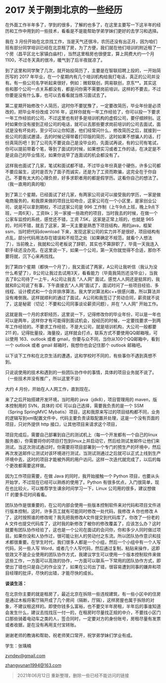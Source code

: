 # 2017 关于刚到北京的一些经历

在外面工作半年多了，学到的很多，了解的也多了，在这里主要写一下这半年的经历和工作中用到的一些技术，看看是不是能帮助学弟学妹们更好的去学习和选择。

我在 3 月份开始在北京找工作，当是天气还很冷，农历还没有出正月，因为咱们班有部分同学培训已经在北京租了房，为了方便，我们就在他们培训的附近租了一个房（昌平区北七家镇白庙村），当然这里租房也很便宜，算上网费大约一个月 1100，不过冬天真的很冷，暖气到了后半夜就凉了。

到了这里和同学聚了几次，就开始投简历了，主要是在智联招聘上投的，一开始简历写的 2017 年毕业，在一个星期内有几个培训机构给我打电话，真正的公司并没有。有一些公司名字听起来很好，例如：微软联创，网易联创，京东**。其实这些和那个公司一点关系都没有，都是问你需不需要岗前培训，这样的不要去，不过你要是没有什么事，也可以去看看就当练习面试去了。

第二星期开始修改个人简历，这时你不要犹豫了，一定要改简历，毕业年份是必须改的，把毕业年份改成 2016 年，这样你就有一年工作经验了，你可以投一下要求一年工作经验的公司，不过这里也有好多是培训机构的虚假公司，要仔细辨别。这时如果你没有接到正经公司的电话，就可以去那些要求岗前培训的公司去面试，面试是没有坏处的，至少可以让你知道，他们经常问什么，修改简历之后，就接到一些公司的面试邀请，去的时候记得带着打印版的简历，这时如果不想骗人的话，打份真简历吧！到了公司先不要说自己是没毕业的，先面试再说，有的公司有笔试，你可以提前带着个笔，等到了面试的时候，如果想实习或者工作的话，在决定是不是说自己的毕业情况，如果你说早了连面试的机会都没有了。

这样我也面试了几家，笔试和面试都不错，不过毕业年份真是个硬伤，许多公司都不要应届生，这时是否为了面子而诚实，还是为了工资而欺骗，这完全在于你自己。不要有太大的心理负担，好多求职者用的都是假学历。这看你自己的想法了。（我一直用的真的哦）

到了第三个星期，已经面试了好几家，有两家公司说可以接受我的学历，一家是做电商服务的，和我原来做的项目比较吻合，这家公司在一个小区里，是家创业公司，说是可以拿到期权，不过这家公司是 996 工作制（上午9点上班，晚上9点下班，一周6天），工资8k；另一家接一些政府的项目，当时我去的时候，在做一个公家车监控的系统，感觉还不错，工资 7.5K，这家是正常上班的，也就是 965 的，时间不错，就去了这家，第一天主要是熟悉下项目结构，用的java，框架 ssm，当时把代码download 下来，发现这家公司的实力并不是很好，项目结构有点乱，部分代码用法存在错误和不规范之处（如果确定不规范，就看个人想法了），当前晚上，我就和公司老板说了辞职，其实也不算辞职了，毕竟一天我连入职手续还没办完。在这里说一下，如果一个公司，第一天你就觉得不合适，那你不要将就，沉下心来再找找。

到了第四个星期（都快一个月了），我又面试了两家，A公司让我听信（我认为没什么希望了），B公司让我过去试用3天，看看能力（毕竟我简历还没毕业），当我去了B公司待了一上午，A公司让我去 “人人网” 面试，感觉人人网还是挺屌的，我就和B公司说了有事，下午直接去“人人网”面试了，面试时问了一些项目经验、多线程、设计模式和一个合并排序算法。我大学对算法和c++很感兴趣，所以算法并没有难倒我。这样就顺利的通过了面试，A公司和我签订了劳动合同，薪资就不说了，这是秘密（切记：不要和公司同事谈论薪资问题），并在 “人人网” 开始工作。

这就是我一个月的求职经历，这里说一下，记得修改你的毕业年份，可以是一年也可以是两年，这样你才有可能得到面试机会，投经历的时候，一定要找要求一到两年工作经验的。不要求工作经验，不是大公司，就是培训机构，大公司一般都要 211 的，记得批量投，海量投，这样就会打点，联系方式不要使用QQ邮箱哦，可以使用 163、outlook 或者 gmail，你要与众不同，当你从100个QQ邮箱中，看到一个 outlook 或者 gmail 邮箱时，我想你也会记住那个 outlook 邮箱吧。

以下谈下工作和在北京生活的遭遇，这和学校时不同的，有些事你不遇到真想不到。

只说说使用的技术和遇到的一些团队协作中的事情，具体的项目业务就不说了。（一些技术并没有推广，所以这里不谈）

大约 4 月份，开始在人人网工作，直到现在。

来了之后开始搭建开发环境，当时用的 java（jdk8），项目管理用的 maven，版本控制用的 SVN，具体的 IDE 可以自己选择，需要我负责的是一个 SSM（Spring SpringMVC Mybatis）项目，这和我原来写过的项目结构都不同，业务的逻辑写到xml配置文件中，代码主要负责读取配置并处理，这是一个没有页面的项目，只对外提供 http 接口，让其他项目来请求这个项目，

项目完成后，需要自己部署到自己的测试机上（每一个开发都有一个自己的linux服务器），你需要将你的项目打包到linux上并启动它，然后给测试发邮件让他们来测试，当这次测试通过时，你需要将项目部署到一个专门的预生产的环境中，然后再次发送邮件让测试对该环境进行测试，当测试测通过之后就可以正式上线到生产环境中去，这时的项目才能被外网的用户访问。这样一次迭代就完成了，以后的每个更改都需要这样做。

因为工作项目需要，在做 Java 的同时，我开始接触一个 Python 项目，也要从头开始学，不过现在已经可以熟练的使用了。Python 有很多优点，入门很简单，现在也比较火，可以推荐学生课余时间学习一下，Linux 公司用的很多，建议想做 IT 的要多花时间看看。

团队协作是很重要的，在公司内部会使用一些版本控制软件来对代码和项目文件进行版本控制，这时，许多员工就有可能同时修改一处代码，我修改 A 你也修改 A 了，这时按照谁的修改呢？我先把我修改A文件提交到代码库了，你改了一份老的 A 文件也提交代码库了，这时我的新修改了被你的修改覆盖了，应该怎么办？这时就要有团队协作经验了，这也是一个公司在面试的会问你，你和多少人同时做过项目。如果你没和人协作过，很可能让别人的劳动付之东流。所以团队协作意识和技术都很重要。在学生时代，我们很多人都是一个小组，然后一个小组中有一个人写代码，另一些人写 Word，或者几个人写代码，然后通过复制，粘贴来操作，这即低效又不是企业使用的团队协作方式，我建议学生可以使用一个版本控制软件来做这些工作，一方面可以高效的协作，一方面可以联系一下常用的团队协作方式，即使出了错也只是自己的作业没了，如果在公司出了错，很容易遭到同事的嫌弃和项目经理的批评，尽快的出错，才能尽快的成长。

**谈谈生活：**

在北京你主要的就是租房了，最近北京在拆除一些违规建筑，有一些小区中的住房是通过木板将客厅隔开成了几个房间（隔断，厅隔），这样房屋也属于拆除的对象，不建议租这样的。即使你钱多么富裕，也不要交半年房租，半年后的事谁知道会发生什么，建议去找找压一付一的，在租房时尽量找正规的中介，不要找小区门口那些骑着电动车之类的人，签合同时，一定要对方的身份账号，房租尽量有发票或者收据，是在没有再用支付宝转账。

谢谢老师的教诲和帮助，祝老师笑口常开，祝学弟学妹们学业有成。

学生：张瑀楠

[zyndev@gmail.com](mailto:zyndev@gmail.com)

[zhangyunan1994@163.com](mailto:zhangyunan1994@163.com)



> 2021年06月12日 重新整理，删除一些已经不能访问的链接

